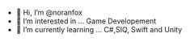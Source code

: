 - 👋 Hi, I’m @noranfox
- 👀 I’m interested in ... Game Developement
- 🌱 I’m currently learning ... C#,SIQ, Swift and Unity


<!---
noranfox/noranfox is a ✨ special ✨ repository because its `README.md` (this file) appears on your GitHub profile.
You can click the Preview link to take a look at your changes.
--->

